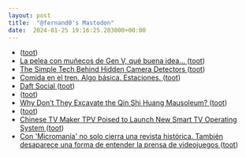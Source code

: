 ```yaml
---
layout: post
title:  "@fernand0's Mastodon"
date:  2024-01-25 19:16:25.203000+00:00
---
```

*  [ ](https://mastodon.social/users/fernand0/statuses/111818190694854938/activity) ([toot](https://mastodon.social/users/fernand0/statuses/111818190694854938/activity))
*  [La pelea con muñecos de Gen V, qué buena idea... ](https://mastodon.social/@fernand0/111818164623928998) ([toot](https://mastodon.social/@fernand0/111818164623928998))
*  [The Simple Tech Behind Hidden Camera Detectors ](https://hackaday.com/2024/01/12/the-simple-tech-behind-hidden-camera-detectors) ([toot](https://mastodon.social/@fernand0/111817838023248276))
*  [Comida en el tren. Algo básica. Estaciones. ](https://avecesunafoto.wordpress.com/2024/01/25/comida-en-el-tren-algo-basica-estaciones) ([toot](https://mastodon.social/@fernand0/111817836322839114))
*  [Daft Social ](https://daftsocial.com) ([toot](https://mastodon.social/@fernand0/111817623379329103))
*  [ ](https://www.unizar.es/actualidad/vernoticia_ng.php?id=80820) ([toot](https://mastodon.social/@fernand0/111817489558487274))
*  [Why Don’t They Excavate the Qin Shi Huang Mausoleum? ](https://www.travelchinaguide.com/attraction/shaanxi/xian/terra_cotta_army/mausoleum_2.ht) ([toot](https://mastodon.social/@fernand0/111816723358387822))
*  [ ](https://mastodont.cat/@isard) ([toot](https://mastodon.social/@fernand0/111816579073211815))
*  [Chinese TV Maker TPV Poised to Launch New Smart TV Operating System ](https://displaydaily.com/chinese-tv-maker-tpv-poised-to-launch-new-smart-tv-operating-system) ([toot](https://mastodon.social/@fernand0/111816579062856355))
*  [Con 'Micromanía' no solo cierra una revista histórica. También desaparece una forma de entender la prensa de videojuegos ](https://www.xataka.com/videojuegos/micromania-no-solo-cierra-revista-historica-tambien-desaparece-forma-entender-prensa-videojuego) ([toot](https://mastodon.social/@fernand0/111816442528706849))
